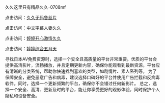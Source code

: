 久久这里只有精品久久-0708mf

点击访问：<a href="https://vassv.pages.dev/">久久无码鲁丝片</a>

点击访问：<a href="https://gsd-agv.pages.dev/">中文字幕人妻久久</a>

点击访问：<a href="https://gda-c7m.pages.dev/">婷婷开心激情久久</a>

点击访问：<a href="https://tfda.pages.dev/">婷婷综合五月天</a>

寻找日本AV免费资源时，选择一个安全且高质量的平台非常重要。优质的平台会提供高清影片，流畅播放，并且定期更新内容，确保你能观看到最新资源。平台应有清晰的分类系统，帮助你快速找到喜欢的类型，如剧情片、素人系列等。
为了保障安全，避免恶意广告和病毒，建议选择口碑好的平台并使用广告拦截和反病毒软件。同时，选择一个更新频繁的平台，确保你不会错过任何新影片。
总之，选择一个安全、高清、更新及时的平台，能让你享受更好的观影体验，同时保护个人隐私和设备安全。

<span style="display:none;">[Canonical link](https://github.com/po20250708/po08 ）</span>


